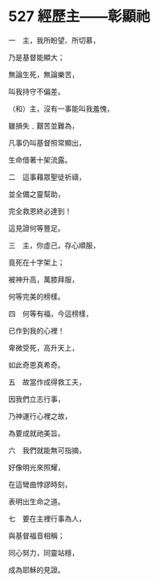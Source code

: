 # 527 經歷主——彰顯祂

一　主，我所盼望、所切慕，

乃是基督能顯大；

無論生死，無論樂苦，

叫我持守不偏差。

（和）主，沒有一事能叫我羞愧，

雖損失﹑艱苦並難為，

凡事仍叫基督照常顯出，

生命借著十架流露。

二　這事藉眾聖徒祈禱，

並全備之靈幫助，

完全救恩終必達到！

這見證何等豐足。

三　主，你虛己，存心順服，

竟死在十字架上；

被神升高，萬膝拜服，

何等完美的榜樣。

四　何等有福，今這榜樣，

已作到我的心裡！

卑微受死，高升天上，

如此奇恩真希奇。

五　故當作成得救工夫，

因我們立志行事，

乃神運行心裡之故，

為要成就祂美旨。

六　我們就能無可指摘，

好像明光來照耀，

在這彎曲悖謬時刻，

表明出生命之道。

七　要在主裡行事為人，

與基督福音相稱；

同心努力，同靈站穩，

成為耶穌的見證。

